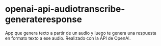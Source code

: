 # openai-api-audiotranscribe-generateresponse
App que genera texto a partir de un audio y luego te genera una respuesta en formato texto a ese audio. Realizado con la API de OpenAI.
